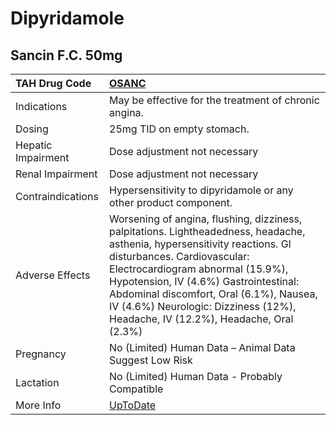 # Dipyridamole

## Sancin F.C. 50mg

| TAH Drug Code      | [OSANC](https://www.tahsda.org.tw/drugs/hissearch.php?drug_code=OSANC)                                                                                                                                                                                                                                                                                               |
|:-------------------|:---------------------------------------------------------------------------------------------------------------------------------------------------------------------------------------------------------------------------------------------------------------------------------------------------------------------------------------------------------------------|
| Indications        | May be effective for the treatment of chronic angina.                                                                                                                                                                                                                                                                                                                |
| Dosing             | 25mg TID on empty stomach.                                                                                                                                                                                                                                                                                                                                           |
| Hepatic Impairment | Dose adjustment not necessary                                                                                                                                                                                                                                                                                                                                        |
| Renal Impairment   | Dose adjustment not necessary                                                                                                                                                                                                                                                                                                                                        |
| Contraindications  | Hypersensitivity to dipyridamole or any other product component.                                                                                                                                                                                                                                                                                                     |
| Adverse Effects    | Worsening of angina, flushing, dizziness, palpitations. Lightheadedness, headache, asthenia, hypersensitivity reactions. GI disturbances. Cardiovascular: Electrocardiogram abnormal (15.9%), Hypotension, IV (4.6%) Gastrointestinal: Abdominal discomfort, Oral (6.1%), Nausea, IV (4.6%) Neurologic: Dizziness (12%), Headache, IV (12.2%), Headache, Oral (2.3%) |
| Pregnancy          | No (Limited) Human Data – Animal Data Suggest Low Risk                                                                                                                                                                                                                                                                                                               |
| Lactation          | No (Limited) Human Data - Probably Compatible                                                                                                                                                                                                                                                                                                                        |
| More Info          | [UpToDate](https://www.uptodate.com/contents/dipyridamole-drug-information)                                                                                                                                                                                                                                                                                          |


